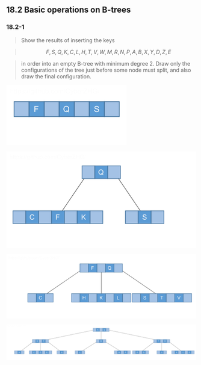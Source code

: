 ## 18.2 Basic operations on B-trees

### 18.2-1

> Show the results of inserting the keys 

> $$F, S, Q, K, C, L, H, T, V, W, M, R, N, P, A, B, X, Y, D, Z, E$$

> in order into an empty B-tree with minimum degree 2. Draw only the configurations of the tree just before some node must split, and also draw the final configuration.

![](./img/18.2-1_1.png)

![](./img/18.2-1_2.png)

![](./img/18.2-1_3.png)

![](./img/18.2-1_4.png)



